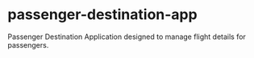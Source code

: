 # passenger-destination-app
Passenger Destination Application designed to manage flight details for passengers.
